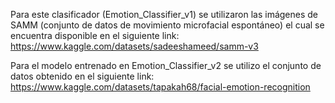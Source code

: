 Para este clasificador (Emotion_Classifier_v1) se utilizaron las imágenes de SAMM (conjunto de datos de movimiento microfacial espontáneo) el cual se encuentra disponible en el siguiente link: https://www.kaggle.com/datasets/sadeeshameed/samm-v3

Para el modelo entrenado en Emotion_Classifier_v2 se utilizo el conjunto de datos obtenido en el siguiente link: https://www.kaggle.com/datasets/tapakah68/facial-emotion-recognition

